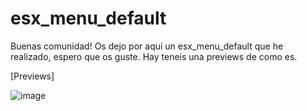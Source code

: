 # esx_menu_default

Buenas comunidad!
Os dejo por aquí un esx_menu_default que he realizado, espero que os guste. Hay teneis una previews de como es.

[Previews]

![image](https://user-images.githubusercontent.com/103532607/163067260-dcf0e66c-bbeb-4b72-8733-57b3ef59b074.png)
